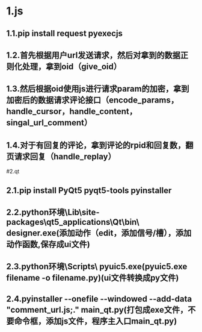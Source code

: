 # 1.js
## 1.1.pip install request pyexecjs
## 1.2.首先根据用户url发送请求，然后对拿到的数据正则化处理，拿到oid（give_oid）
## 1.3.然后根据oid使用js进行请求param的加密，拿到加密后的数据请求评论接口（encode_params，handle_cursor，handle_content，singal_url_comment）
## 1.4.对于有回复的评论，拿到评论的rpid和回复数，翻页请求回复（handle_replay）
#2.qt
## 2.1.pip install PyQt5 pyqt5-tools pyinstaller
## 2.2.python环境\Lib\site-packages\qt5_applications\Qt\bin\ designer.exe(添加动作（edit，添加信号/槽），添加动作函数,保存成ui文件)
## 2.3.python环境\Scripts\ pyuic5.exe(pyuic5.exe  filename -o filename.py)(ui文件转换成py文件)
## 2.4.pyinstaller --onefile --windowed --add-data "comment_url.js;." main_qt.py(打包成exe文件，不要命令框，添加js文件，程序主入口main_qt.py)
